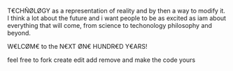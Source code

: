 T€CHÑØLØGY as a representation of reality and by then a way to modify it. I think a lot about the future and i want people to be as excited as iam about everything that will come, from science to techonology philosophy and beyond.

W€LCØM€ to the N€XT ØN€ HUNDR€D Y€ARS!

feel free to fork create edit add remove and make the code yours
